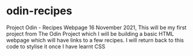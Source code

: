 # odin-recipes
Project Odin - Recipes Webpage
16 November 2021, This will be my first project from The Odin Project which I will be building a basic HTML webpage which will have links to a few recipes. I will return back to this code to stylise it once I have learnt CSS
